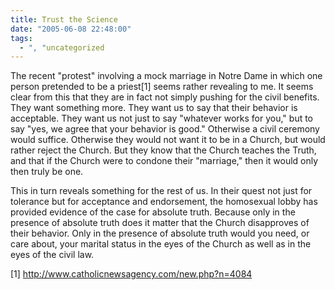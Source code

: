 ```yaml
---
title: Trust the Science
date: "2005-06-08 22:48:00"
tags:
  - ", "uncategorized
---
```

<p>The recent "protest" involving a mock marriage in Notre Dame in
which one person pretended to be a priest[1] seems rather revealing
to me.  It seems clear from this that they are in fact not simply
pushing for the civil benefits.  They want something more.  They want
us to say that their behavior is acceptable.  They want us not just
to say "whatever works for you," but to say "yes, we agree that
your behavior is good."  Otherwise a civil ceremony would suffice.
Otherwise they would not want it to be in a Church, but would rather
reject the Church.  But they know that the Church teaches the Truth,
and that if the Church were to condone their "marriage," then it
would only then truly be one.</p>

<p>This in turn reveals something for the rest of us.  In their
quest not just for tolerance but for acceptance and endorsement,
the homosexual lobby has provided evidence of the case for absolute
truth.  Because only in the presence of absolute truth does it
matter that the Church disapproves of their behavior.  Only in
the presence of absolute truth would you need, or care about, your
marital status in the eyes of the Church as well as in the eyes of
the civil law.</p>

[1] http://www.catholicnewsagency.com/new.php?n=4084

